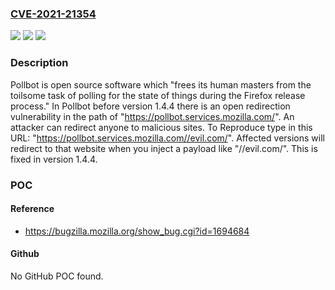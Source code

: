 ### [CVE-2021-21354](https://cve.mitre.org/cgi-bin/cvename.cgi?name=CVE-2021-21354)
![](https://img.shields.io/static/v1?label=Product&message=PollBot&color=blue)
![](https://img.shields.io/static/v1?label=Version&message=n%2Fa&color=blue)
![](https://img.shields.io/static/v1?label=Vulnerability&message=%7B%22CWE-601%22%3A%22URL%20Redirection%20to%20Untrusted%20Site%20('Open%20Redirect')%22%7D&color=brighgreen)

### Description

Pollbot is open source software which "frees its human masters from the toilsome task of polling for the state of things during the Firefox release process." In Pollbot before version 1.4.4 there is an open redirection vulnerability in the path of "https://pollbot.services.mozilla.com/". An attacker can redirect anyone to malicious sites. To Reproduce type in this URL: "https://pollbot.services.mozilla.com//evil.com/". Affected versions will redirect to that website when you inject a payload like "//evil.com/". This is fixed in version 1.4.4.

### POC

#### Reference
- https://bugzilla.mozilla.org/show_bug.cgi?id=1694684

#### Github
No GitHub POC found.

